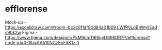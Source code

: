 # efflorense
Mock-up - https://excalidraw.com/#room=bc2c6f1af90d84a01b09,LWfRVLdBnWyllEads90k2w
Figma - https://www.figma.com/design/rxPkM9dmTl66qyD698UR7P/efflorense?node-id=0-1&t=AA510NCzEoFItK1z-1
